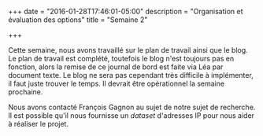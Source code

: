 +++
date = "2016-01-28T17:46:01-05:00"
description = "Organisation et évaluation des options"
title = "Semaine 2"

+++

Cette semaine, nous avons travaillé sur le plan de travail ainsi que le blog. Le
plan de travail est complété, toutefois le blog n'est toujours pas en fonction,
alors la remise de ce journal de bord est faite via Léa par document texte. Le
blog ne sera pas cependant très difficile à implémenter, il faut juste trouver
le temps. Il devrait être opérationnel la semaine prochaine.

Nous avons contacté François Gagnon au sujet de notre sujet de recherche. Il est
possible qu'il nous fournisse un _dataset_ d'adresses IP pour nous aider à
réaliser le projet.
